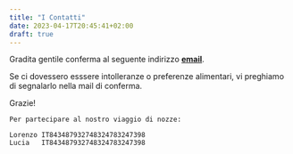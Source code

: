 ```yaml
---
title: "I Contatti"
date: 2023-04-17T20:45:41+02:00
draft: true
---
```


Gradita gentile conferma al seguente indirizzo [**email**](mailto:matrimonioloriluci.5w4vx@slmails.com).

Se ci dovessero esssere intolleranze o preferenze alimentari, vi preghiamo di segnalarlo nella mail di conferma.

Grazie!

    Per partecipare al nostro viaggio di nozze:

    Lorenzo IT843487932748324783247398
    Lucia   IT843487932748324783247398